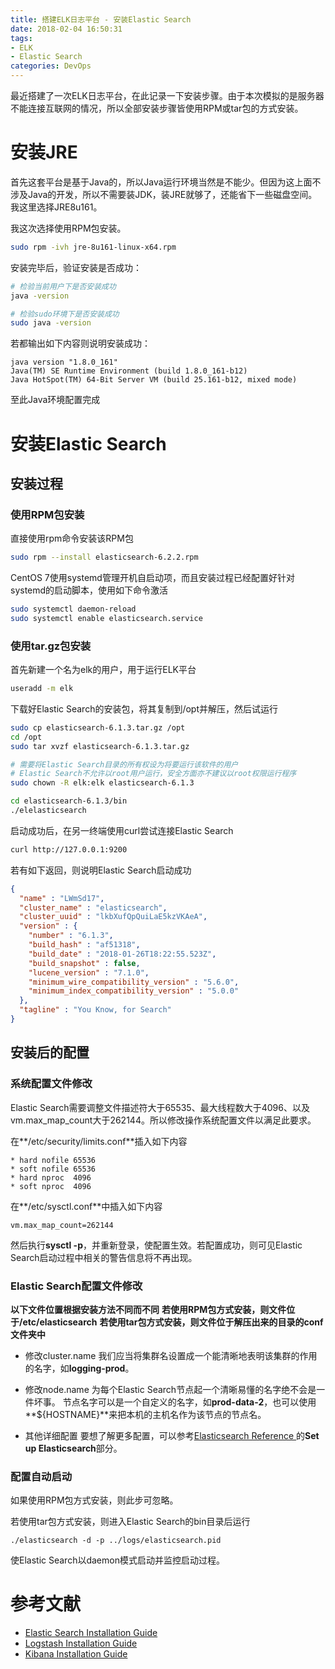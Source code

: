 ```yaml
---
title: 搭建ELK日志平台 - 安装Elastic Search
date: 2018-02-04 16:50:31
tags:
- ELK
- Elastic Search
categories: DevOps
---
```

最近搭建了一次ELK日志平台，在此记录一下安装步骤。由于本次模拟的是服务器不能连接互联网的情况，所以全部安装步骤皆使用RPM或tar包的方式安装。

<!--more-->

# 安装JRE

首先这套平台是基于Java的，所以Java运行环境当然是不能少。但因为这上面不涉及Java的开发，所以不需要装JDK，装JRE就够了，还能省下一些磁盘空间。我这里选择JRE8u161。

我这次选择使用RPM包安装。

```bash
sudo rpm -ivh jre-8u161-linux-x64.rpm
```

安装完毕后，验证安装是否成功：

```bash
# 检验当前用户下是否安装成功
java -version

# 检验sudo环境下是否安装成功
sudo java -version
```

若都输出如下内容则说明安装成功：

```
java version "1.8.0_161"
Java(TM) SE Runtime Environment (build 1.8.0_161-b12)
Java HotSpot(TM) 64-Bit Server VM (build 25.161-b12, mixed mode)
```

至此Java环境配置完成

# 安装Elastic Search

## 安装过程

### 使用RPM包安装

直接使用rpm命令安装该RPM包

```bash
sudo rpm --install elasticsearch-6.2.2.rpm
```

CentOS 7使用systemd管理开机自启动项，而且安装过程已经配置好针对systemd的启动脚本，使用如下命令激活

```bash
sudo systemctl daemon-reload
sudo systemctl enable elasticsearch.service
```

### 使用tar.gz包安装

首先新建一个名为elk的用户，用于运行ELK平台

```bash
useradd -m elk
```

下载好Elastic Search的安装包，将其复制到/opt并解压，然后试运行

```bash
sudo cp elasticsearch-6.1.3.tar.gz /opt
cd /opt
sudo tar xvzf elasticsearch-6.1.3.tar.gz

# 需要将Elastic Search目录的所有权设为将要运行该软件的用户
# Elastic Search不允许以root用户运行，安全方面亦不建议以root权限运行程序
sudo chown -R elk:elk elasticsearch-6.1.3

cd elasticsearch-6.1.3/bin
./elelasticsearch
```

启动成功后，在另一终端使用curl尝试连接Elastic Search

```bash
curl http://127.0.0.1:9200
```

若有如下返回，则说明Elastic Search启动成功

```json
{
  "name" : "LWmSd17",
  "cluster_name" : "elasticsearch",
  "cluster_uuid" : "lkbXufQpQuiLaE5kzVKAeA",
  "version" : {
    "number" : "6.1.3",
    "build_hash" : "af51318",
    "build_date" : "2018-01-26T18:22:55.523Z",
    "build_snapshot" : false,
    "lucene_version" : "7.1.0",
    "minimum_wire_compatibility_version" : "5.6.0",
    "minimum_index_compatibility_version" : "5.0.0"
  },
  "tagline" : "You Know, for Search"
}
```

## 安装后的配置

### 系统配置文件修改
Elastic Search需要调整文件描述符大于65535、最大线程数大于4096、以及vm.max_map_count大于262144。所以修改操作系统配置文件以满足此要求。

在**/etc/security/limits.conf**插入如下内容

```
* hard nofile 65536
* soft nofile 65536
* hard nproc  4096
* soft nproc  4096
```

在**/etc/sysctl.conf**中插入如下内容

```
vm.max_map_count=262144
```

然后执行**sysctl -p**，并重新登录，使配置生效。若配置成功，则可见Elastic Search启动过程中相关的警告信息将不再出现。

### Elastic Search配置文件修改

**以下文件位置根据安装方法不同而不同**
**若使用RPM包方式安装，则文件位于/etc/elasticsearch**
**若使用tar包方式安装，则文件位于解压出来的目录的conf文件夹中**

+ 修改cluster.name
我们应当将集群名设置成一个能清晰地表明该集群的作用的名字，如**logging-prod**。

+ 修改node.name
为每个Elastic Search节点起一个清晰易懂的名字绝不会是一件坏事。
节点名字可以是一个自定义的名字，如**prod-data-2**，也可以使用**${HOSTNAME}**来把本机的主机名作为该节点的节点名。

+ 其他详细配置
要想了解更多配置，可以参考[Elasticsearch Reference
](https://www.elastic.co/guide/en/elasticsearch/reference/current/index.html)的**Set up Elasticsearch**部分。

### 配置自动启动

如果使用RPM包方式安装，则此步可忽略。

若使用tar包方式安装，则进入Elastic Search的bin目录后运行

```
./elasticsearch -d -p ../logs/elasticsearch.pid
```

使Elastic Search以daemon模式启动并监控启动过程。

# 参考文献
+ [Elastic Search Installation Guide](https://www.elastic.co/guide/en/elasticsearch/reference/current/_installation.html)
+ [Logstash Installation Guide]()
+ [Kibana Installation Guide]()